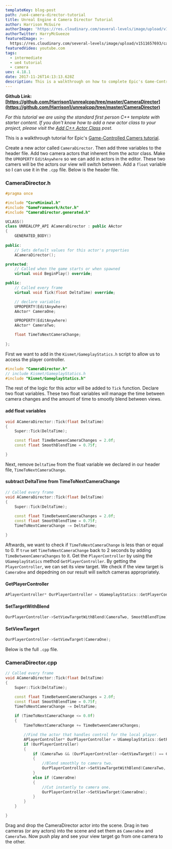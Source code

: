 ```yaml
---
templateKey: blog-post
path: /ue4-camera-director-tutorial
title: Unreal Engine 4 Camera Director Tutorial
author: Harrison McGuire
authorImage: 'https://res.cloudinary.com/several-levels/image/upload/v1511952457/harrison-mcguire_c8hczw.jpg'
authorTwitter: HarryMcGueeze
featuredImage: >-
  https://res.cloudinary.com/several-levels/image/upload/v1511657693/camera-director_wpndap.jpg
featuredVideo: youtube.com
tags:
  - intermediate
  - ue4 tutorial
  - camera
uev: 4.18.1
date: 2017-11-26T14:13:13.628Z
description: This is a walkthrough on how to complete Epic's Game-Controlled Cameras Tutorial
---
```

**Github Link: [https://github.com/Harrison1/unrealcpp/tree/master/CameraDirector](https://github.com/Harrison1/unrealcpp/tree/master/CameraDirector)**

*For this tutorial we are using the standard first person C++ template with starter content. If you don't know how to add a new actor class to your project, please visit the [Add C++ Actor Class](/add-actor-class) post.*

This is a walkthrough tutorial for Epic's [Game-Controlled Camers tutorial](https://docs.unrealengine.com/latest/INT/Programming/Tutorials/AutoCamera/index.html).

Create a new actor called `CameraDirector`. Then add three variables to the header file. Add two camera actors that inherent from the actor class. Make the `UPROPERTY` `EditAnywhere` so we can add in actors in the editor. These two camers will be the actors our view will switch between. Add a `float` variable so I can use it in the `.cpp` file. Below is the header file.

### CameraDirector.h
```cpp
#pragma once

#include "CoreMinimal.h"
#include "GameFramework/Actor.h"
#include "CameraDirector.generated.h"

UCLASS()
class UNREALCPP_API ACameraDirector : public AActor
{
	GENERATED_BODY()
	
public:	
	// Sets default values for this actor's properties
	ACameraDirector();

protected:
	// Called when the game starts or when spawned
	virtual void BeginPlay() override;

public:	
	// Called every frame
	virtual void Tick(float DeltaTime) override;

	// declare variables
	UPROPERTY(EditAnywhere)
	AActor* CameraOne;

	UPROPERTY(EditAnywhere)
	AActor* CameraTwo;

	float TimeToNextCameraChange;
	
};
```

First we want to add in the `Kismet/GameplayStatics.h` script to allow us to access the player controller.

```cpp
#include "CameraDirector.h"
// include Kismet/GameplayStatics.h
#include "Kismet/GameplayStatics.h"
```

The rest of the logic for this actor will be added to `Tick` function. Declare two float variables. These two float variables will manage the time between camera changes and the amount of time to smootly blend between views.

#### add float variables
```cpp
void ACameraDirector::Tick(float DeltaTime)
{
	Super::Tick(DeltaTime);

	const float TimeBetweenCameraChanges = 2.0f;
    const float SmoothBlendTime = 0.75f;

}
```

Next, remove `DeltaTime` from the float variable we declared in our header file, `TimeToNextCameraChange`.

#### subtract DeltaTime from TimeToNextCameraChange
```cpp
// Called every frame
void ACameraDirector::Tick(float DeltaTime)
{
    Super::Tick(DeltaTime);
    
	const float TimeBetweenCameraChanges = 2.0f;
    const float SmoothBlendTime = 0.75f;
	TimeToNextCameraChange -= DeltaTime;

}
```

Aftwards, we want to check if `TimeToNextCameraChange` is less than or equal to 0. If `true` set `TimeToNextCameraChange` back to  2 seconds by adding `TimeBetweenCameraChanges` to it. Get the `PlayerController` by using the `UGameplayStatics` method `GetPlayerController`. By getting the `PlayerController`, we can set its view target. We check if the view target is `CameraOne` and depedning on our result will switch cameras appropriately. 

#### GetPlayerController
```cpp
APlayerController* OurPlayerController = UGameplayStatics::GetPlayerController(this, 0);
```

#### SetTargetWithBlend
```cpp
OurPlayerController->SetViewTargetWithBlend(CameraTwo, SmoothBlendTime);
```

#### SetViewTargert
```cpp
OurPlayerController->SetViewTarget(CameraOne);
``` 
Below is the full `.cpp` file.

### CameraDirector.cpp
```cpp
// Called every frame
void ACameraDirector::Tick(float DeltaTime)
{
	Super::Tick(DeltaTime);

	const float TimeBetweenCameraChanges = 2.0f;
    const float SmoothBlendTime = 0.75f;
	TimeToNextCameraChange -= DeltaTime;
	
    if (TimeToNextCameraChange <= 0.0f)
    {
        TimeToNextCameraChange += TimeBetweenCameraChanges;

        //Find the actor that handles control for the local player.
        APlayerController* OurPlayerController = UGameplayStatics::GetPlayerController(this, 0);
        if (OurPlayerController)
        {
            if (CameraTwo && (OurPlayerController->GetViewTarget() == CameraOne))
            {
                //Blend smoothly to camera two.
                OurPlayerController->SetViewTargetWithBlend(CameraTwo, SmoothBlendTime);
            }
            else if (CameraOne)
            {
                //Cut instantly to camera one.
                OurPlayerController->SetViewTarget(CameraOne);
            }
        }
    }

}
```

Drag and drop the CameraDirector actor into the scene. Drag in two cameras (or any actors) into the scene and set them as `CameraOne` and `CameraTwo`. Now push play and see your view target go from one camera to the other.